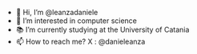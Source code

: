- 👋 Hi, I’m @leanzadaniele
- 👀 I’m interested in computer science
- 📚 I’m currently studying at the University of Catania
- 📫 How to reach me? X : @danieleanza

<!---
leanzadaniele/leanzadaniele is a ✨ special ✨ repository because its `README.md` (this file) appears on your GitHub profile.
You can click the Preview link to take a look at your changes.
--->
